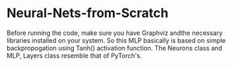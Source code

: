 # Neural-Nets-from-Scratch

Before running the code, make sure you have Graphviz andthe necessary libraries installed on your system. So this MLP basically is based on simple backpropogation using Tanh() activation function. The Neurons class and MLP, Layers class resemble that of PyTorch's.
